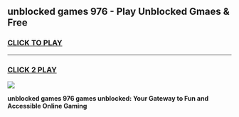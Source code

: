 
## unblocked games 976 - Play Unblocked Gmaes & Free
<h3>
<a href="https://news.freeplayer.one?title=unblocked_games_976&ref=16F">CLICK TO PLAY</a></h3>
<hr>

<h3>
<a href="https://news.freeplayer.one?title=unblocked_games_976&ref=16F">CLICK 2 PLAY</a>
  
</h3>

<a href="https://news.freeplayer.one?title=unblocked_games_976&ref=16F/"><img src="https://clearcache.store/games.png"></a>


**unblocked games 976 games unblocked: Your Gateway to Fun and Accessible Online Gaming**
